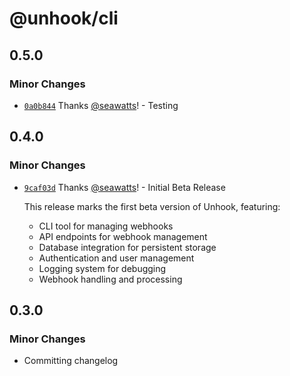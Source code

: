 # @unhook/cli

## 0.5.0

### Minor Changes

- [`0a0b844`](https://github.com/unhook-sh/unhook/commit/0a0b8445915c43883f32caaeb117b421c4e075e1) Thanks [@seawatts](https://github.com/seawatts)! - Testing

## 0.4.0

### Minor Changes

- [`9caf03d`](https://github.com/unhook-sh/unhook/commit/9caf03d5b8dab9b9118ed8aa0720cad43c54ce80) Thanks [@seawatts](https://github.com/seawatts)! - Initial Beta Release

  This release marks the first beta version of Unhook, featuring:

  - CLI tool for managing webhooks
  - API endpoints for webhook management
  - Database integration for persistent storage
  - Authentication and user management
  - Logging system for debugging
  - Webhook handling and processing

## 0.3.0

### Minor Changes

- Committing changelog
